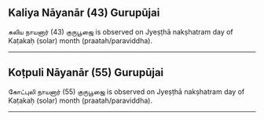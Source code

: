 ## Kaliya Nāyanār (43) Gurupūjai
கலிய நாயனார் (43) குருபூஜை is observed on Jyeṣṭhā nakṣhatram day of Kaṭakaḥ (solar) month (praatah/paraviddha).



---
## Koṭpuli Nāyanār (55) Gurupūjai
கோட்புலி நாயனார் (55) குருபூஜை is observed on Jyeṣṭhā nakṣhatram day of Kaṭakaḥ (solar) month (praatah/paraviddha).



---
